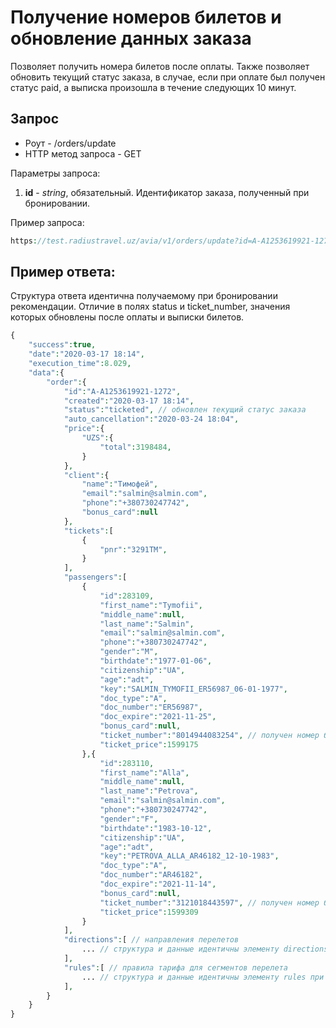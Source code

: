 Получение номеров билетов и обновление данных заказа
====================================================

Позволяет получить номера билетов после оплаты. Также позволяет обновить текущий статус заказа, в случае, если при оплате был получен статус paid, а выписка произошла в течение следующих 10 минут.

Запрос
------

* Роут - /orders/update
* HTTP метод запроса - GET

Параметры запроса:

1. **id** - *string*, обязательный. Идентификатор заказа, полученный при бронировании.

Пример запроса:

```php
https://test.radiustravel.uz/avia/v1/orders/update?id=A-A1253619921-1272&token=klmnPYz52MUJPH1ZsPXw
```

Пример ответа:
--------------

Структура ответа идентична получаемому при бронировании рекомендации. Отличие в полях status и ticket_number, значения которых обновлены после оплаты и выписки билетов.

```php
{
    "success":true,
    "date":"2020-03-17 18:14",
    "execution_time":8.029,
    "data":{
        "order":{
            "id":"A-A1253619921-1272",
            "created":"2020-03-17 18:14",
            "status":"ticketed", // обновлен текущий статус заказа
            "auto_cancellation":"2020-03-24 18:04",
            "price":{
                "UZS":{
                    "total":3198484,
                }
            },
            "client":{
                "name":"Тимофей",
                "email":"salmin@salmin.com",
                "phone":"+380730247742",
                "bonus_card":null
            },
            "tickets":[
                {
                    "pnr":"3291TM",
                }
            ],
            "passengers":[
                {
                    "id":283109,
                    "first_name":"Tymofii",
                    "middle_name":null,
                    "last_name":"Salmin",
                    "email":"salmin@salmin.com",
                    "phone":"+380730247742",
                    "gender":"M",
                    "birthdate":"1977-01-06",
                    "citizenship":"UA",
                    "age":"adt",
                    "key":"SALMIN_TYMOFII_ER56987_06-01-1977",
                    "doc_type":"A",
                    "doc_number":"ER56987",
                    "doc_expire":"2021-11-25",
                    "bonus_card":null,
                    "ticket_number":"8014944083254", // получен номер билета
                    "ticket_price":1599175
                },{
                    "id":283110,
                    "first_name":"Alla",
                    "middle_name":null,
                    "last_name":"Petrova",
                    "email":"salmin@salmin.com",
                    "phone":"+380730247742",
                    "gender":"F",
                    "birthdate":"1983-10-12",
                    "citizenship":"UA",
                    "age":"adt",
                    "key":"PETROVA_ALLA_AR46182_12-10-1983",
                    "doc_type":"A",
                    "doc_number":"AR46182",
                    "doc_expire":"2021-11-14",
                    "bonus_card":null,
                    "ticket_number":"3121018443597", // получен номер билета
                    "ticket_price":1599309
                }
            ],
            "directions":[ // направления перелетов
                ... // структура и данные идентичны элементу directions при запросе списка рекомендаций
            ],
            "rules":[ // правила тарифа для сегментов перелета
                ... // структура и данные идентичны элементу rules при запросе данных и условий тарифа для отдельной рекомендации
            ],
        }
    }
}
```